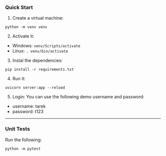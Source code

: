 ### Quick Start
1. Create a virtual machine:
```
python -m venv venv
```
2. Activate it:
- Windows: `venv/Scripts/activate`
- Linux: `. venv/bin/activate`

3. Instal the dependencies:
```
pip install -r requirements.txt
```

4. Run it:
```
uvicorn server:app --reload
```

5. Login:
You can use the following demo username and password:
- username: tarek 
- password: t123

------------

### Unit Tests
Run the following:
```
python -m pytest
```